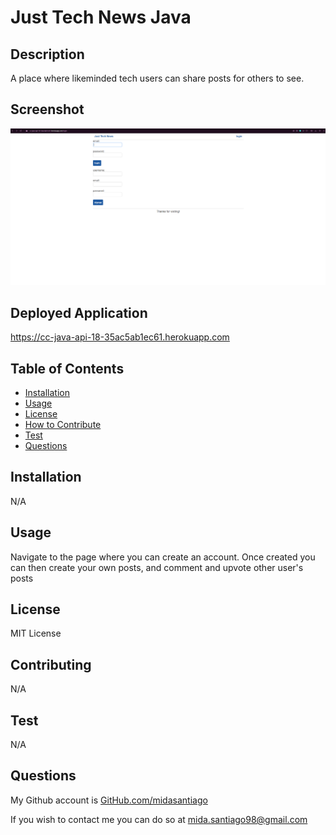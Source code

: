 # Just Tech News Java

## Description

A place where likeminded tech users can share posts for others to see.

## Screenshot

![Full ApplicationView](assets/Java_Tech_News.PNG)

## Deployed Application

https://cc-java-api-18-35ac5ab1ec61.herokuapp.com

## Table of Contents

- [Installation](#installation)
- [Usage](#usage)
- [License](#license)
- [How to Contribute](#contributing)
- [Test](#test)
- [Questions](#questions)

## Installation

N/A

## Usage

Navigate to the page where you can create an account. Once created you can then create your own posts, and comment and upvote other user's posts

## License

MIT License

## Contributing

N/A

## Test

N/A

## Questions

My Github account is [GitHub.com/midasantiago](github.com/midasantiago)

If you wish to contact me you can do so at mida.santiago98@gmail.com